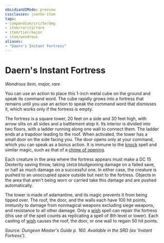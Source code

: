 ```yaml
---
obsidianUIMode: preview
cssclasses: json5e-item
tags:
- compendium/src/5e/dmg
- item/rarity/rare
- item/tier/major
- item/wondrous
aliases: 
- "Daern's Instant Fortress"
---
```

# Daern's Instant Fortress
*Wondrous Item, major, rare*  


You can use an action to place this 1-inch metal cube on the ground and speak its command word. The cube rapidly grows into a fortress that remains until you use an action to speak the command word that dismisses it, which works only if the fortress is empty.

The fortress is a square tower, 20 feet on a side and 30 feet high, with arrow slits on all sides and a battlement atop it. Its interior is divided into two floors. with a ladder running along one wall to connect them. The ladder ends at a trapdoor leading to the roof. When activated, the tower has a small door on the side facing you. The door opens only at your command, which you can speak as a bonus action. It is immune to the [knock](compendium/spells/knock.md) spell and similar magic, such as that of a [chime of opening](compendium/items/chime-of-opening.md).

Each creature in the area where the fortress appears must make a DC 15 Dexterity saving throw, taking `10d10` bludgeoning damage on a failed save, or half as much damage on a successful one. In either case, the creature is pushed to an unoccupied space outside but next to the fortress. Objects in the area that aren't being worn or carried take this damage and are pushed automatically.

The tower is made of adamantine, and its magic prevents it from being tipped over. The roof, the door, and the walls each have 100 hit points, immunity to damage from nonmagical weapons excluding siege weapons, and resistance to all other damage. Only a [wish](compendium/spells/wish.md) spell can repair the fortress (this use of the spell counts as replicating a spell of 8th level or lower). Each casting of [wish](compendium/spells/wish.md) causes the roof, the door, or one wall to regain 50 hit points.

*Source: Dungeon Master's Guide p. 160. Available in the SRD (as 'Instant Fortress').*